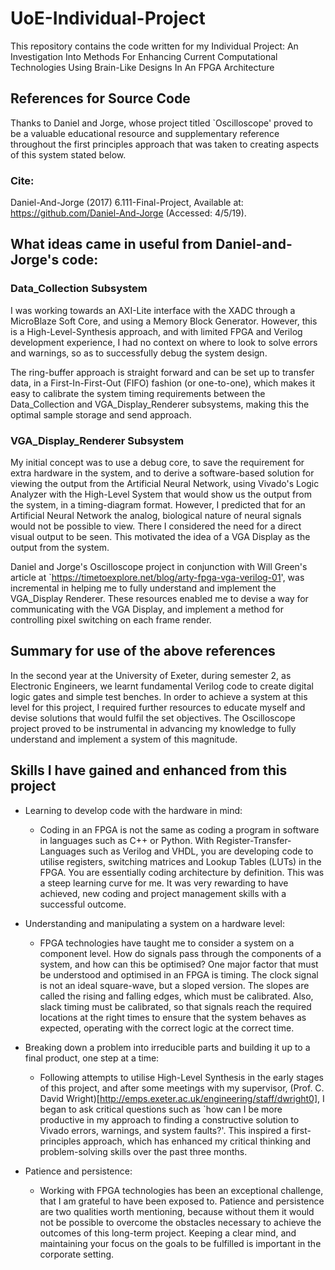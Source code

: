 # UoE-Individual-Project
This repository contains the code written for my Individual Project: An Investigation Into Methods For Enhancing Current Computational Technologies Using Brain-Like Designs In An FPGA Architecture

## References for Source Code
Thanks to Daniel and Jorge, whose project titled `Oscilloscope' proved to be a valuable educational resource and supplementary reference throughout the first principles approach that was taken to creating aspects of this system stated below.

### Cite:
Daniel-And-Jorge (2017) 6.111-Final-Project, Available at: https://github.com/Daniel-And-Jorge (Accessed: 4/5/19).

## What ideas came in useful from Daniel-and-Jorge's code:
### Data_Collection Subsystem
I was working towards an AXI-Lite interface with the XADC through a MicroBlaze Soft Core, and using a Memory Block Generator. However, this is a High-Level-Synthesis approach, and with limited FPGA and Verilog development experience, I had no context on where to look to solve errors and warnings, so as to successfully debug the system design.

The ring-buffer approach is straight forward and can be set up to transfer data, in a First-In-First-Out (FIFO) fashion (or one-to-one), which makes it easy to calibrate the system timing requirements between the Data_Collection and VGA_Display_Renderer subsystems, making this the optimal sample storage and send approach.

### VGA_Display_Renderer Subsystem
My initial concept was to use a debug core, to save the requirement for extra hardware in the system, and to derive a software-based solution for viewing the output from the Artificial Neural Network, using Vivado's Logic Analyzer with the High-Level System that would show us the output from the system, in a timing-diagram format. However, I predicted that for an Artificial Neural Network the analog, biological nature of neural signals would not be possible to view. There I considered the need for a direct visual output to be seen. This motivated the idea of a VGA Display as the output from the system.

Daniel and Jorge's Oscilloscope project in conjunction with Will Green's article at `https://timetoexplore.net/blog/arty-fpga-vga-verilog-01', was incremental in helping me to fully understand and implement the VGA_Display Renderer. These resources enabled me to devise a way for communicating with the VGA Display, and implement a method for controlling pixel switching on each frame render.

## Summary for use of the above references
In the second year at the University of Exeter, during semester 2, as Electronic Engineers, we learnt fundamental Verilog code to create digital logic gates and simple test benches. In order to achieve a system at this level for this project, I required further resources to educate myself and devise solutions that would fulfil the set objectives. The Oscilloscope project proved to be instrumental in advancing my knowledge to fully understand and implement a system of this magnitude.

## Skills I have gained and enhanced from this project
- Learning to develop code with the hardware in mind:
  - Coding in an FPGA is not the same as coding a program in software in languages such as C++ or Python. With Register-Transfer-Languages such as Verilog and VHDL, you are developing code to utilise registers, switching matrices and Lookup Tables (LUTs) in the FPGA. You are essentially coding architecture by definition. This was a steep learning curve for me. It was very rewarding to have achieved, new coding and project management skills with a successful outcome.
 
- Understanding and manipulating a system on a hardware level:
  - FPGA technologies have taught me to consider a system on a component level. How do signals pass through the components of a system, and how can this be optimised? One major factor that must be understood and optimised in an FPGA is timing. The clock signal is not an ideal square-wave, but a sloped version. The slopes are called the rising and falling edges, which must be calibrated. Also, slack timing must be calibrated, so that signals reach the required locations at the right times to ensure that the system behaves as expected, operating with the correct logic at the correct time.
  
- Breaking down a problem into irreducible parts and building it up to a final product, one step at a time:
  - Following attempts to utilise High-Level Synthesis in the early stages of this project, and after some meetings with my supervisor, (Prof. C. David Wright)[http://emps.exeter.ac.uk/engineering/staff/dwright0], I began to ask critical questions such as `how can I be more productive in my approach to finding a constructive solution to Vivado errors, warnings, and system faults?'. This inspired a first-principles approach, which has enhanced my critical thinking and problem-solving skills over the past three months.
  
- Patience and persistence:
  - Working with FPGA technologies has been an exceptional challenge, that I am grateful to have been exposed to. Patience and persistence are two qualities worth mentioning, because without them it would not be possible to overcome the obstacles necessary to achieve the outcomes of this long-term project. Keeping a clear mind, and maintaining your focus on the goals to be fulfilled is important in the corporate setting.

